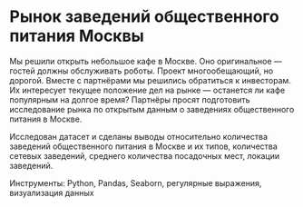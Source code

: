# Рынок заведений общественного питания Москвы

Мы решили открыть небольшое кафе в Москве. Оно оригинальное — гостей должны обслуживать роботы. Проект многообещающий, но дорогой. Вместе с партнёрами мы решились обратиться к инвесторам. Их интересует текущее положение дел на рынке — останется ли кафе популярным на долгое время? Партнёры просят подготовить исследование рынка по открытым данным о заведениях общественного питания в Москве.

Исследован датасет и сделаны выводы относительно количества заведений общественного питания в Москве и их типов, количества сетевых заведений, среднего количества посадочных мест, локации заведений. 

Инструменты: Python, Pandas, Seaborn, регулярные выражения, визуализация данных
